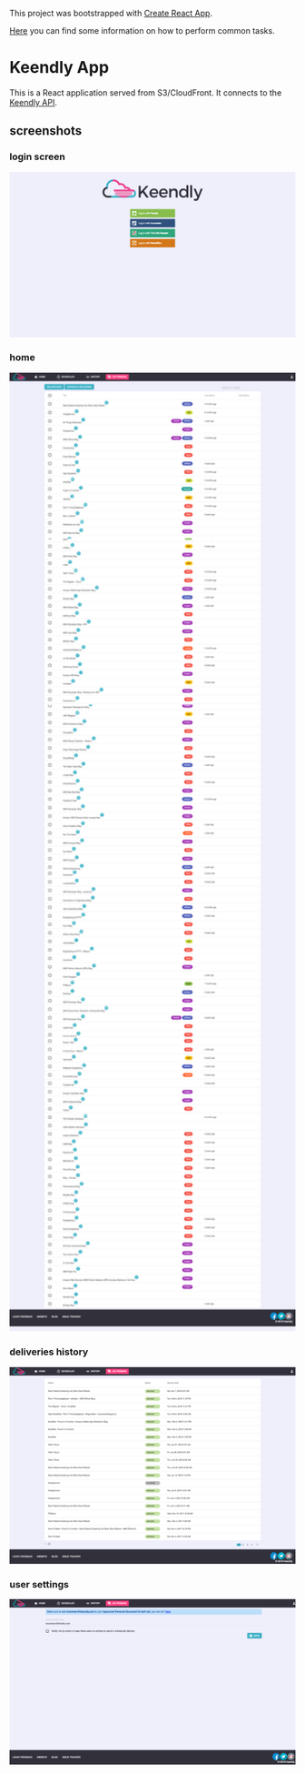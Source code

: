 This project was bootstrapped with [Create React App](https://github.com/facebookincubator/create-react-app).

[Here](https://github.com/facebookincubator/create-react-app/blob/master/packages/react-scripts/template/README.md) you can find some information on how to perform common tasks.

# Keendly App
This is a React application served from S3/CloudFront. It connects to the [Keendly API](https://github.com/Keendly/keendly-api).

## screenshots

### login screen
<img src="https://github.com/Keendly/keendly-app/raw/master/screenshots/login.png" width="512" title="Login">

### home
<img src="https://github.com/Keendly/keendly-app/raw/master/screenshots/home.png" width="512" title="Home">

### deliveries history
<img src="https://github.com/Keendly/keendly-app/raw/master/screenshots/history.png" width="512" title="History">

### user settings
<img src="https://github.com/Keendly/keendly-app/raw/master/screenshots/settings.png" width="512" title="Settings">
